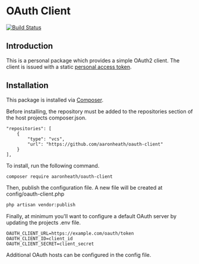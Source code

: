 # OAuth Client

[![Build Status](https://travis-ci.org/aaronheath/oauth-client.svg?branch=master)](https://travis-ci.org/aaronheath/oauth-client)

## Introduction

This is a personal package which provides a simple OAuth2 client. The client is issued with a static [personal access token](https://laravel.com/docs/7.x/passport#personal-access-tokens).

## Installation

This package is installed via [Composer](https://getcomposer.org/). 

Before installing, the repository must be added to the repositories section of the host projects composer.json.

```text
"repositories": [
    {
        "type": "vcs",
        "url": "https://github.com/aaronheath/oauth-client"
    }
],
```

To install, run the following command.

```bash
composer require aaronheath/oauth-client
```

Then, publish the configuration file. A new file will be created at config/oauth-client.php

```bash
php artisan vendor:publish
```

Finally, at minimum you'll want to configure a default OAuth server by updating the projects .env file.

```text
OAUTH_CLIENT_URL=https://example.com/oauth/token
OAUTH_CLIENT_ID=client_id
OAUTH_CLIENT_SECRET=client_secret
```
Additional OAuth hosts can be configured in the config file.
